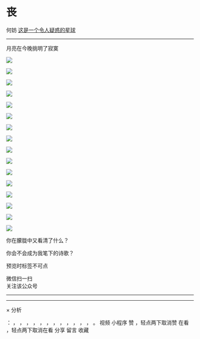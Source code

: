 #  丧

何妨  [ 这是一个令人疑惑的星球 ](javascript:void\(0\);)

__ _ _ _ _

  

月亮在今晚挑明了寂寞

  

![](https://mmbiz.qpic.cn/mmbiz_jpg/OJNrVQetduqjhHyElHMMQjK9SmXhe4fH6WZh91zNSoOdFdaK2ExmD6H3EwHYb055MbeGYibIpFfbVTIPd3cKaQQ/640?wx_fmt=jpeg)

![](https://mmbiz.qpic.cn/mmbiz_jpg/OJNrVQetduqjhHyElHMMQjK9SmXhe4fHrs5knMW7h2nJhmq1mY5CicXfPibr1urxgQnzeMZYiaflRXTYeIoaO5xvw/640?wx_fmt=jpeg)

![](https://mmbiz.qpic.cn/mmbiz_jpg/OJNrVQetduqjhHyElHMMQjK9SmXhe4fHLp2A6FGFBM77dd6vbsKPJ2RJaqrNbIUNXDVEiaJj6qMLfKDz0ibXO1oA/640?wx_fmt=jpeg)

![](https://mmbiz.qpic.cn/mmbiz_jpg/OJNrVQetduqjhHyElHMMQjK9SmXhe4fHwptN5eiaNjhd4gOX0Jc6ibd4qJWSiaZgTG30m988mYgEv9SUhMercIiaibQ/640?wx_fmt=jpeg)

![](https://mmbiz.qpic.cn/mmbiz_jpg/OJNrVQetduqjhHyElHMMQjK9SmXhe4fHLcdXJD1UtBtcfC6vibP3GoHmQgkr2WIsPa10XAICkNUMkNs3nb181zw/640?wx_fmt=jpeg)

![](https://mmbiz.qpic.cn/mmbiz_jpg/OJNrVQetduqjhHyElHMMQjK9SmXhe4fHMgZes3wwY9wTMl4L8WpAH0V0tIAwCfFwTIquMXFor4pM9X4GowUoYQ/640?wx_fmt=jpeg)

![](https://mmbiz.qpic.cn/mmbiz_jpg/OJNrVQetduqjhHyElHMMQjK9SmXhe4fHjhv2K2wzGHqwbVxbV6AGWeCW7D87URXiamF4M9icdakibhVepFqmEFoHA/640?wx_fmt=jpeg)

![](https://mmbiz.qpic.cn/mmbiz_jpg/OJNrVQetduqjhHyElHMMQjK9SmXhe4fHIhKcCa15tCHfPibLUrBoE2Ffg0poQ2VvxP23KrrwMjcklicLJAkib49wg/640?wx_fmt=jpeg)

![](https://mmbiz.qpic.cn/mmbiz_jpg/OJNrVQetduqjhHyElHMMQjK9SmXhe4fHB40fJ2wplKSsfZNz61GK7cr5T9M0unp68LG5Ay1vYrnWojfibKPxavQ/640?wx_fmt=jpeg)

![](https://mmbiz.qpic.cn/mmbiz_jpg/OJNrVQetduqjhHyElHMMQjK9SmXhe4fHOjGDVl7QcRdOduFyC9T408KDOhftHG2k2JeKYgkTpYUGtgW65ve49g/640?wx_fmt=jpeg)

![](https://mmbiz.qpic.cn/mmbiz_jpg/OJNrVQetduqjhHyElHMMQjK9SmXhe4fHNqPiaPfJC7ocDZkib6lrx4tDrIviaNhkzgbic87nKwOZuEk4cxUFATNmsg/640?wx_fmt=jpeg)

![](https://mmbiz.qpic.cn/mmbiz_jpg/OJNrVQetduqjhHyElHMMQjK9SmXhe4fHIfukOkkzhjMy1IzyjmLMVvcKJOLePy8WovSozzYIcmVZ0ERsI7rZlA/640?wx_fmt=jpeg)

![](https://mmbiz.qpic.cn/mmbiz_jpg/OJNrVQetduqjhHyElHMMQjK9SmXhe4fH6D0Zo9XXlplzLCzQLB2OaUGthJZ4DfoXTXxj1Rv7e5BwYyDSKsMwGg/640?wx_fmt=jpeg)

![](https://mmbiz.qpic.cn/mmbiz_jpg/OJNrVQetduqjhHyElHMMQjK9SmXhe4fHpekyHsIw59IzNG7BQhlBicEkC1fJ8cgXnJaVuib54FOnkl6PD0DtHjzw/640?wx_fmt=jpeg)

![](https://mmbiz.qpic.cn/mmbiz_jpg/OJNrVQetduqjhHyElHMMQjK9SmXhe4fHsxQR36aSFaO7pDpqcXZf98aIMCcH8I0pL2dCrcFTXOd3X5LicakCrWA/640?wx_fmt=jpeg)

![](https://mmbiz.qpic.cn/mmbiz_jpg/OJNrVQetduqjhHyElHMMQjK9SmXhe4fH8BDicrKCUQGIGwKmqibWIwOJTcKXhXqwMbicBHz6CVlZG4iaia0oUDb9UjA/640?wx_fmt=jpeg)

你在朦胧中又看清了什么？

  

你会不会成为我笔下的诗歌？

  

  

预览时标签不可点

微信扫一扫  
关注该公众号





****



****



×  分析

：  ，  ，  ，  ，  ，  ，  ，  ，  ，  ，  ，  ，  。  视频  小程序  赞  ，轻点两下取消赞  在看  ，轻点两下取消在看
分享  留言  收藏

